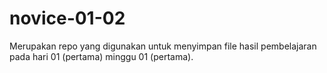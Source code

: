# novice-01-02
Merupakan repo yang digunakan untuk menyimpan file hasil pembelajaran pada hari 01 (pertama) minggu 01 (pertama).
